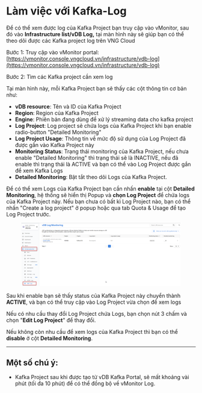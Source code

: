 # Làm việc với Kafka-Log

Để có thể xem được log của Kafka Project bạn truy cập vào vMonitor, sau đó vào **Infrastructure list/vDB Log,** tại màn hình này sẽ giúp bạn có thể theo dõi được các Kafka project log trên VNG Cloud

Bước 1: Truy cập vào vMonitor portal:  [https://vmonitor.console.vngcloud.vn/infrastructure/vdb-log](https://vmonitor.console.vngcloud.vn/infrastructure/vdb-log)

Bước 2: Tìm các Kafka project cần xem log

Tại màn hình này, mỗi Kafka Project bạn sẽ thấy các cột thông tin cơ bản như:

* **vDB resource**: Tên và ID của Kafka Project
* **Region**: Region của Kafka Project
* **Engine**: Phiên bản đang dùng để xử lý streaming data cho kafka project
* **Log Project**: Log project sẽ chứa logs của Kafka Project khi bạn enable radio-button "Detailed Monitoring"
* **Log Project Usage**: Thông tin về mức độ sử dụng của Log Project đã được gắn vào Kafka Project này
* **Monitoring Status**: Trạng thái monitoring của Kafka Project, nếu chưa enable "Detailed Monitoring" thì trạng thái sẽ là INACTIVE, nếu đã enable thì trạng thái là ACTIVE và bạn có thể vào Log Project được gắn để xem Kafka Logs
* **Detailed Monitoring**: Bật tắt theo dõi Logs của Kafka Project.

Để có thể xem Logs của Kafka Project bạn cần nhấn **enable** tại cột **Detailed Monitoring**, hệ thống sẽ hiển thị Popup và  **chọn Log Project** để chứa logs của Kafka Project này. Nếu bạn chưa có bất kì Log Project nào, bạn có thể nhấn "Create a log project" ở popup hoặc qua tab Quota & Usage để tạo Log Project trước.

<figure><img src="../../../../.gitbook/assets/image (6) (1) (1).png" alt=""><figcaption></figcaption></figure>

Sau khi enable bạn sẽ thấy status của Kafka Project này chuyển thành **ACTIVE**, và bạn có thể truy cập vào Log Project vừa chọn để xem logs

Nếu có nhu cầu thay đổi Log Project chứa Logs, bạn chọn nút 3 chấm và chọn "**Edit Log Project**" để thay đổi.

Nếu không còn nhu cầu để xem logs của Kafka Project thì bạn có thể **disable** ở cột **Detailed Monitoring**.

***

## **Một số chú ý:**

* Kafka Project sau khi được tạo từ vDB Kafka Portal, sẽ mất khoảng vài phút (tối đa 10 phút) để có thể đồng bộ về vMonitor Log.
